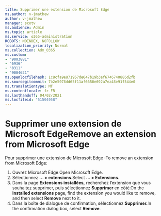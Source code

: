 ```yaml
---
title: Supprimer une extension de Microsoft Edge
ms.author: v-jmathew
author: v-jmathew
manager: scotv
ms.audience: Admin
ms.topic: article
ms.service: o365-administration
ROBOTS: NOINDEX, NOFOLLOW
localization_priority: Normal
ms.collection: Adm_O365
ms.custom:
- "9003881"
- "6936"
- "8311"
- "9004621"
ms.openlocfilehash: 1c8cfa9e871957de647b19b3ef6746740886d2fb
ms.sourcegitcommit: 7b2e5078dd65f11af6650e692a7ea48e91f544e0
ms.translationtype: MT
ms.contentlocale: fr-FR
ms.lasthandoff: 04/02/2021
ms.locfileid: "51504958"
---
```

# <a name="remove-an-extension-from-microsoft-edge"></a><span data-ttu-id="962b6-102">Supprimer une extension de Microsoft Edge</span><span class="sxs-lookup"><span data-stu-id="962b6-102">Remove an extension from Microsoft Edge</span></span>

<span data-ttu-id="962b6-103">Pour supprimer une extension de Microsoft Edge :</span><span class="sxs-lookup"><span data-stu-id="962b6-103">To remove an extension from Microsoft Edge:</span></span>

1. <span data-ttu-id="962b6-104">Ouvrez Microsoft Edge.</span><span class="sxs-lookup"><span data-stu-id="962b6-104">Open Microsoft Edge.</span></span>
2. <span data-ttu-id="962b6-105">Sélectionnez **... > extensions**.</span><span class="sxs-lookup"><span data-stu-id="962b6-105">Select **... > Extensions**.</span></span>
3. <span data-ttu-id="962b6-106">Dans la page **Extensions installées,** recherchez l’extension que vous souhaitez supprimer, puis sélectionnez **Supprimer** en côté.</span><span class="sxs-lookup"><span data-stu-id="962b6-106">On the **Installed extensions** page, find the extension you would like to remove, and then select **Remove** next to it.</span></span>
4. <span data-ttu-id="962b6-107">Dans la boîte de dialogue de confirmation, sélectionnez **Supprimer.**</span><span class="sxs-lookup"><span data-stu-id="962b6-107">In the confirmation dialog box, select **Remove**.</span></span>
